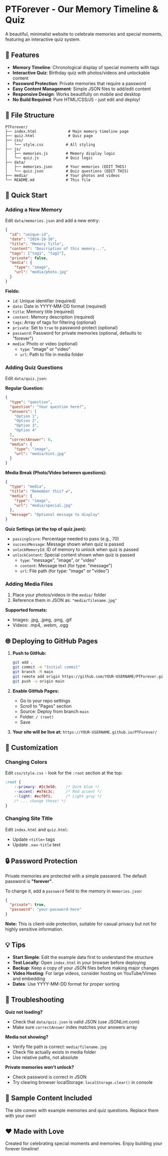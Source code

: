 # PTForever - Our Memory Timeline & Quiz

A beautiful, minimalist website to celebrate memories and special moments, featuring an interactive quiz system.

## 🎉 Features

- **Memory Timeline**: Chronological display of special moments with tags
- **Interactive Quiz**: Birthday quiz with photos/videos and unlockable content
- **Password Protection**: Private memories that require a password
- **Easy Content Management**: Simple JSON files to add/edit content
- **Responsive Design**: Works beautifully on mobile and desktop
- **No Build Required**: Pure HTML/CSS/JS - just edit and deploy!

## 📁 File Structure

```
PTForever/
├── index.html              # Main memory timeline page
├── quiz.html               # Quiz page
├── css/
│   └── style.css          # All styling
├── js/
│   ├── memories.js        # Memory display logic
│   └── quiz.js            # Quiz logic
├── data/
│   ├── memories.json      # Your memories (EDIT THIS)
│   └── quiz.json          # Quiz questions (EDIT THIS)
├── media/                 # Your photos and videos
└── README.md              # This file
```

## 🚀 Quick Start

### Adding a New Memory

Edit `data/memories.json` and add a new entry:

```json
{
  "id": "unique-id",
  "date": "2024-10-16",
  "title": "Memory Title",
  "content": "Description of this memory...",
  "tags": ["tag1", "tag2"],
  "private": false,
  "media": {
    "type": "image",
    "url": "media/photo.jpg"
  }
}
```

**Fields:**
- `id`: Unique identifier (required)
- `date`: Date in YYYY-MM-DD format (required)
- `title`: Memory title (required)
- `content`: Memory description (required)
- `tags`: Array of tags for filtering (optional)
- `private`: Set to `true` to password-protect (optional)
- `password`: Password for private memories (optional, defaults to "forever")
- `media`: Photo or video (optional)
  - `type`: "image" or "video"
  - `url`: Path to file in media folder

### Adding Quiz Questions

Edit `data/quiz.json`:

**Regular Question:**
```json
{
  "type": "question",
  "question": "Your question here?",
  "answers": [
    "Option 1",
    "Option 2",
    "Option 3",
    "Option 4"
  ],
  "correctAnswer": 0,
  "media": {
    "type": "image",
    "url": "media/hint.jpg"
  }
}
```

**Media Break (Photo/Video between questions):**
```json
{
  "type": "media",
  "title": "Remember this? 💕",
  "media": {
    "type": "image",
    "url": "media/special.jpg"
  },
  "message": "Optional message to display"
}
```

**Quiz Settings (at the top of quiz.json):**
- `passingScore`: Percentage needed to pass (e.g., 70)
- `successMessage`: Message shown when quiz is passed
- `unlockMemoryId`: ID of memory to unlock when quiz is passed
- `unlockContent`: Special content shown when quiz is passed
  - `type`: "message", "image", or "video"
  - `content`: Message text (for type: "message")
  - `url`: File path (for type: "image" or "video")

### Adding Media Files

1. Place your photos/videos in the `media/` folder
2. Reference them in JSON as: `"media/filename.jpg"`

**Supported formats:**
- Images: .jpg, .jpeg, .png, .gif
- Videos: .mp4, .webm, .ogg

## 🌐 Deploying to GitHub Pages

1. **Push to GitHub:**
   ```bash
   git add .
   git commit -m "Initial commit"
   git branch -M main
   git remote add origin https://github.com/YOUR-USERNAME/PTForever.git
   git push -u origin main
   ```

2. **Enable GitHub Pages:**
   - Go to your repo settings
   - Scroll to "Pages" section
   - Source: Deploy from branch `main`
   - Folder: `/ (root)`
   - Save

3. **Your site will be live at:**
   `https://YOUR-USERNAME.github.io/PTForever/`

## 🎨 Customization

### Changing Colors

Edit `css/style.css` - look for the `:root` section at the top:

```css
:root {
    --primary: #2c3e50;    /* Dark blue */
    --accent: #e74c3c;     /* Red accent */
    --light: #ecf0f1;      /* Light gray */
    /* ... change these! */
}
```

### Changing Site Title

Edit `index.html` and `quiz.html`:
- Update `<title>` tags
- Update `.nav-title` text

## 🔒 Password Protection

Private memories are protected with a simple password. The default password is **"forever"**.

To change it, add a `password` field to the memory in `memories.json`:

```json
{
  "private": true,
  "password": "your-password-here"
}
```

**Note:** This is client-side protection, suitable for casual privacy but not for highly sensitive information.

## 💡 Tips

- **Start Simple**: Edit the example data first to understand the structure
- **Test Locally**: Open `index.html` in your browser before deploying
- **Backup**: Keep a copy of your JSON files before making major changes
- **Video Hosting**: For large videos, consider hosting on YouTube/Vimeo and embedding
- **Dates**: Use YYYY-MM-DD format for proper sorting

## 🐛 Troubleshooting

**Quiz not loading?**
- Check that `data/quiz.json` is valid JSON (use JSONLint.com)
- Make sure `correctAnswer` index matches your answers array

**Media not showing?**
- Verify file path is correct: `media/filename.jpg`
- Check file actually exists in media folder
- Use relative paths, not absolute

**Private memories won't unlock?**
- Check password is correct in JSON
- Try clearing browser localStorage: `localStorage.clear()` in console

## 📝 Sample Content Included

The site comes with example memories and quiz questions. Replace them with your own!

## ❤️ Made with Love

Created for celebrating special moments and memories. Enjoy building your forever timeline!

